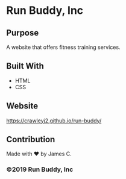 # Run Buddy, Inc

## Purpose
A website that offers fitness training services.

## Built With
* HTML
* CSS

## Website
https://crawleyj2.github.io/run-buddy/

## Contribution
Made with ❤️ by James C.

### ©2019 Run Buddy, Inc
